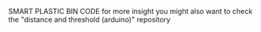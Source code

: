 SMART PLASTIC BIN CODE
for more insight you might also want to check the "distance and threshold (arduino)" repository
